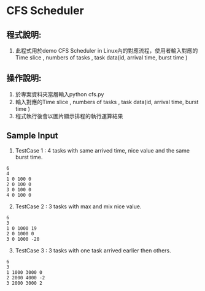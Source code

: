 
# CFS Scheduler 

## 程式說明:

1. 此程式用於demo CFS Scheduler in Linux內的對應流程，使用者輸入對應的Time slice , numbers of tasks , task data(id, arrival time, burst time )

## 操作說明:
1. 於專案資料夾當層輸入python cfs.py
2. 輸入對應的Time slice , numbers of tasks , task data(id, arrival time, burst time )
3. 程式執行後會以圖片顯示排程的執行運算結果


## Sample Input ##

  1. TestCase 1 : 4 tasks with same arrived time, nice value and the same burst time.

    6
    4
    1 0 100 0
    2 0 100 0
    3 0 100 0
    4 0 100 0

  2. TestCase 2 : 3 tasks with max and mix nice value.

    6
    3
    1 0 1000 19
    2 0 1000 0
    3 0 1000 -20


  3. TestCase 3 : 3 tasks with one task arrived earlier then others.

    6
    3
    1 1000 3000 0
    2 2000 4000 -2
    3 2000 3000 2

